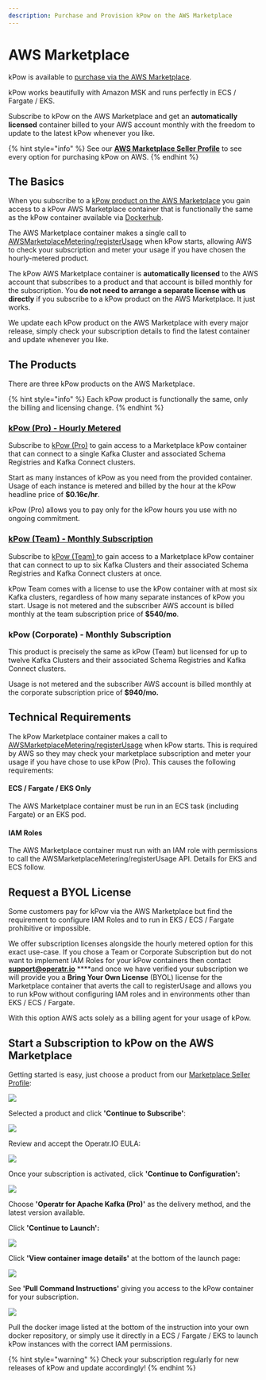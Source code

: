 ```yaml
---
description: Purchase and Provision kPow on the AWS Marketplace
---
```


# AWS Marketplace

kPow is available to [purchase via the AWS Marketplace](https://aws.amazon.com/marketplace/seller-profile?id=ab356f1d-3394-4523-b5d4-b339e3cca9e0).

kPow works beautifully with Amazon MSK and runs perfectly in ECS / Fargate / EKS.

Subscribe to kPow on the AWS Marketplace and get an **automatically licensed** container billed to your AWS account monthly with the freedom to update to the latest kPow whenever you like.

{% hint style="info" %}
See our [**AWS Marketplace Seller Profile**](https://aws.amazon.com/marketplace/seller-profile?id=ab356f1d-3394-4523-b5d4-b339e3cca9e0) to see every option for purchasing kPow on AWS.
{% endhint %}

## The Basics

When you subscribe to a [kPow product on the AWS Marketplace](https://aws.amazon.com/marketplace/seller-profile?id=ab356f1d-3394-4523-b5d4-b339e3cca9e0) you gain access to a kPow AWS Marketplace container that is functionally the same as the kPow container available via [Dockerhub](https://hub.docker.com/r/operatr/kpow).

The AWS Marketplace container makes a single call to [AWSMarketplaceMetering/registerUsage](https://docs.aws.amazon.com/marketplacemetering/latest/APIReference/API_RegisterUsage.html) when kPow starts, allowing AWS to check your subscription and meter your usage if you have chosen the hourly-metered product.

The kPow AWS Marketplace container is **automatically licensed** to the AWS account that subscribes to a product and that account is billed monthly for the subscription. You **do not need to arrange a separate license with us directly** if you subscribe to a kPow product on the AWS Marketplace. It just works.

We update each kPow product on the AWS Marketplace with every major release, simply check your subscription details to find the latest container and update whenever you like.

## The Products

There are three kPow products on the AWS Marketplace.

{% hint style="info" %}
Each kPow product is functionally the same, only the billing and licensing change.
{% endhint %}

### [kPow \(Pro\) - Hourly Metered](https://aws.amazon.com/marketplace/pp/B084BTWJHD?ref_=srh_res_product_title)

Subscribe to [kPow \(Pro\)](https://aws.amazon.com/marketplace/pp/B084BTWJHD?ref_=srh_res_product_title) to gain access to a Marketplace kPow container that can connect to a single Kafka Cluster and associated Schema Registries and Kafka Connect clusters.

Start as many instances of kPow as you need from the provided container. Usage of each instance is metered and billed by the hour at the kPow headline price of **$0.16c/hr**. 

kPow \(Pro\) allows you to pay only for the kPow hours you use with no ongoing commitment.

### [kPow \(Team\) - Monthly Subscription](https://aws.amazon.com/marketplace/pp/B08KFQGJSZ?ref_=srh_res_product_title)

Subscribe to [kPow \(Team\) ](https://aws.amazon.com/marketplace/pp/B08KFQGJSZ?ref_=srh_res_product_title)to gain access to a Marketplace kPow container that can connect to up to six Kafka Clusters and their associated Schema Registries and Kafka Connect clusters at once.

kPow Team comes with a license to use the kPow container with at most six Kafka clusters, regardless of how many separate instances of kPow you start. Usage is not metered and the subscriber AWS account is billed monthly at the team subscription price of **$540/mo**.

### kPow \(Corporate\) - Monthly Subscription

This product is precisely the same as kPow \(Team\) but licensed for up to twelve Kafka Clusters and their associated Schema Registries and Kafka Connect clusters.

Usage is not metered and the subscriber AWS account is billed monthly at the corporate subscription price of **$940/mo.**

## **Technical Requirements**

The kPow Marketplace container makes a call to [AWSMarketplaceMetering/registerUsage](https://docs.aws.amazon.com/marketplacemetering/latest/APIReference/API_RegisterUsage.html) when kPow starts. This is required by AWS so they may check your marketplace subscription and meter your usage if you have chose to use kPow \(Pro\). This causes the following requirements:

#### ECS / Fargate / EKS Only

The AWS Marketplace container must be run in an ECS task \(including Fargate\) or an EKS pod.

#### IAM Roles

The AWS Marketplace container must run with an IAM role with permissions to call the AWSMarketplaceMetering/registerUsage API. Details for EKS and ECS follow.

## Request a BYOL License

Some customers pay for kPow via the AWS Marketplace but find the requirement to configure IAM Roles and to run in EKS / ECS / Fargate prohibitive or impossible. 

We offer subscription licenses alongside the hourly metered option for this exact use-case. If you chose a Team or Corporate Subscription but do not want to implement IAM Roles for your kPow containers then contact [**support@operatr.io**](mailto:support@operatr.io) ****and once we have verified your subscription we will provide you a **Bring Your Own License** \(BYOL\) license for the Marketplace container that averts the call to registerUsage and allows you to run kPow without configuring IAM roles and in environments other than EKS / ECS / Fargate.

With this option AWS acts solely as a billing agent for your usage of kPow.

## Start a Subscription to kPow on the AWS Marketplace

Getting started is easy, just choose a product from our [Marketplace Seller Profile](https://aws.amazon.com/marketplace/seller-profile?id=ab356f1d-3394-4523-b5d4-b339e3cca9e0):

![](../.gitbook/assets/screen-shot-2021-03-26-at-4.51.28-pm.png)

Selected a product and click **'Continue to Subscribe'**:

![](../.gitbook/assets/screen-shot-2021-03-26-at-4.56.45-pm.png)

Review and accept the Operatr.IO EULA:

![](../.gitbook/assets/screen-shot-2021-03-26-at-4.57.47-pm.png)

Once your subscription is activated, click **'Continue to Configuration':**

![](../.gitbook/assets/screen-shot-2021-03-26-at-5.00.22-pm.png)

Choose **'Operatr for Apache Kafka \(Pro\)'** as the delivery method, and the latest version available.

Click **'Continue to Launch':**

![](../.gitbook/assets/screen-shot-2021-03-26-at-5.02.07-pm.png)

Click **'View container image details'** at the bottom of the launch page:

![](../.gitbook/assets/screen-shot-2021-03-26-at-5.03.59-pm.png)

See **'Pull Command Instructions'** giving you access to the kPow container for your subscription.

![](../.gitbook/assets/screen-shot-2021-03-26-at-5.05.35-pm.png)

Pull the docker image listed at the bottom of the instruction into your own docker repository, or simply use it directly in a ECS / Fargate / EKS to launch kPow instances with the correct IAM permissions.

{% hint style="warning" %}
Check your subscription regularly for new releases of kPow and update accordingly!
{% endhint %}



